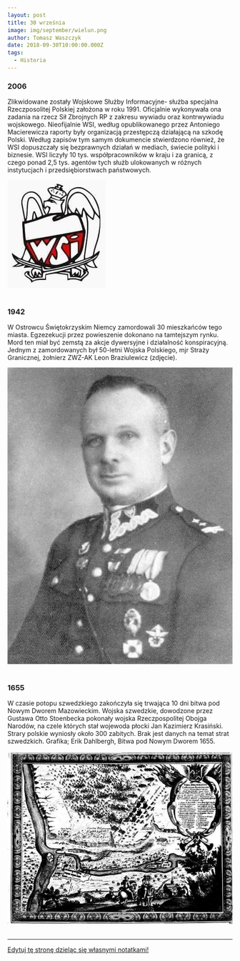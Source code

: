 ```yaml
---
layout: post
title: 30 września
image: img/september/wielun.png
author: Tomasz Waszczyk
date: 2018-09-30T10:00:00.000Z
tags:
  - Historia
---
```


### 2006

Zlikwidowane zostały Wojskowe Służby Informacyjne- służba specjalna Rzeczposolitej Polskiej założona w roku 1991. Oficjalnie wykonywała ona zadania na rzecz Sił Zbrojnych RP z zakresu wywiadu oraz kontrwywiadu wojskowego. Nieofijalnie WSI, według opublikowanego przez Antoniego Macierewicza raporty były organizacją przestępczą działającą na szkodę Polski. Według zapisów tym samym dokumencie stwierdzono również, że WSI dopuszczały się bezprawnych działań w mediach, świecie polityki i biznesie.
WSI liczyły 10 tys. współpracowników w kraju i za granicą, z czego ponad 2,5 tys. agentów tych służb ulokowanych w różnych instytucjach i przedsiębiorstwach państwowych.

<img src="./img/september/wsi.jpg"/><br><br>

### 1942

W Ostrowcu Świętokrzyskim Niemcy zamordowali 30 mieszkańców tego miasta. Egzezekucji przez powieszenie dokonano na tamtejszym rynku. Mord ten miał być zemstą za akcje dywersyjne i działalność konspiracyjną.
Jednym z zamordowanych był 50-letni Wojska Polskiego, mjr Straży Granicznej, żołnierz ZWZ-AK Leon Braziulewicz (zdjęcie).

<img src="./img/september/braziulewicz.jpg"/><br><br>

### 1655

W czasie potopu szwedzkiego zakończyła się trwająca 10 dni bitwa pod Nowym Dworem Mazowieckim. Wojska szwedzkie, dowodzone przez Gustawa Otto Stoenbecka pokonały wojska Rzeczpospolitej Obojga Narodów, na czele których stał wojewoda płocki Jan Kazimierz Krasiński.
Strary polskie wyniosły około 300 zabitych. Brak jest danych na temat strat szwedzkich.
Grafika; Erik Dahlbergh, Bitwa pod Nowym Dworem 1655.

<img src="./img/september/dwor.jpg"/><br><br>

---

<a href="https://github.com/TomaszWaszczyk/historia.waszczyk.com/edit/master/src/content/september-30.md" target="_blank">Edytuj tę stronę dzieląc się własnymi notatkami!</a>
